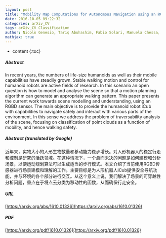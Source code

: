 ```yaml
---
layout: post
title: "Mobility Map Computations for Autonomous Navigation using an RGBD Sensor"
date: 2016-10-05 09:22:32
categories: arXiv_CV
tags: arXiv_CV Classification
author: Nicolò Genesio, Tariq Abuhashim, Fabio Solari, Manuela Chessa, Lorenzo Natale
mathjax: true
---
```


* content
{:toc}

##### Abstract
In recent years, the numbers of life-size humanoids as well as their mobile capabilities have steadily grown. Stable walking motion and control for humanoid robots are active fields of research. In this scenario an open question is how to model and analyse the scene so that a motion planning algorithm can generate an appropriate walking pattern. This paper presents the current work towards scene modelling and understanding, using an RGBD sensor. The main objective is to provide the humanoid robot iCub with capabilities to navigate safely and interact with various parts of the environment. In this sense we address the problem of traversability analysis of the scene, focusing on classification of point clouds as a function of mobility, and hence walking safety.

##### Abstract (translated by Google)
近年来，实物大小的人形生物数量和移动能力稳步增长。对人形机器人的稳定行走和控制是研究的活跃领域。在这种情况下，一个悬而未决的问题是如何建模和分析场景，以便运动规划算法可以生成适当的步行模式。本文介绍了当前使用RGBD传感器进行场景建模和理解的工作。主要目标是为人形机器人iCub提供安全导航功能，并与环境的各个部分进行交互。从这个意义上说，我们解决了场景的可穿越性分析问题，重点在于将点云分类为移动性的函数，从而确保行走安全。

##### URL
[https://arxiv.org/abs/1610.01326](https://arxiv.org/abs/1610.01326)

##### PDF
[https://arxiv.org/pdf/1610.01326](https://arxiv.org/pdf/1610.01326)

